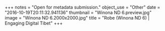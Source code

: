 +++
notes = "Open for metadata submission."
object_use = "Other"
date = "2016-10-19T20:11:32.941136"
thumbnail = "Winona ND 6.preview.jpg"
image = "Winona ND 6.2000x2000.jpg"
title = "Robe (Winona ND 6) | Engaging Digital Tibet"
+++
